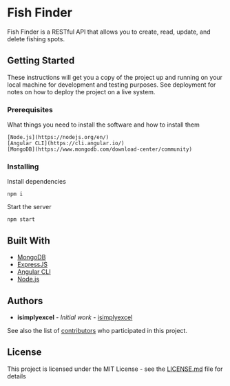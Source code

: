 # Fish Finder
Fish Finder is a RESTful API that allows you to create, read, update, and delete fishing spots. 

## Getting Started

These instructions will get you a copy of the project up and running on your local machine for development and testing purposes. See deployment for notes on how to deploy the project on a live system.

### Prerequisites

What things you need to install the software and how to install them

```
[Node.js](https://nodejs.org/en/)
[Angular CLI](https://cli.angular.io/)
[MongoDB](https://www.mongodb.com/download-center/community)
```

### Installing

Install dependencies

```
npm i
```

Start the server

```
npm start
```

## Built With
* [MongoDB](https://www.mongodb.com/download-center/community)
* [ExpressJS](https://expressjs.com/)
* [Angular CLI](https://cli.angular.io/)
* [Node.js](https://nodejs.org/en/)
## Authors

* **isimplyexcel** - *Initial work* - [isimplyexcel](https://github.com/isimplyexcel)

See also the list of [contributors](https://github.com/your/project/contributors) who participated in this project.

## License

This project is licensed under the MIT License - see the [LICENSE.md](LICENSE.md) file for details
